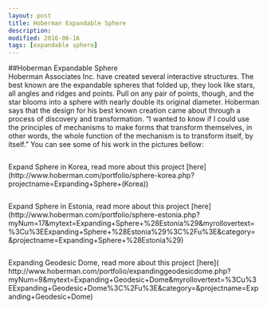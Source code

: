 ```yaml
---
layout: post
title: Hoberman Expandable Sphere
description: 
modified: 2016-06-16
tags: [expandable sphere]
---
```

##Hoberman Expandable Sphere
<br>
Hoberman Associates Inc. have created several interactive structures. The best known are the expandable spheres that folded up, they look like stars, all angles and ridges and points. Pull on any pair of points, though, and the star blooms into a sphere with nearly double its original diameter.
Hoberman says that the design for his best known creation came about through a process of discovery and transformation. “I wanted to know if I could use the principles of mechanisms to make forms that transform themselves, in other words, the whole function of the mechanism is to transform itself, by itself.” 
You can see some of his work in the pictures bellow:
<br>
<figure>
<a href="http://65.media.tumblr.com/tumblr_m3yvfheper1ru2sxoo1_1280.jpg"><img src="http://65.media.tumblr.com/tumblr_m3yvfheper1ru2sxoo1_1280.jpg" alt=""></a>
</Figure>
Expand Sphere in Korea, read more about this project [here](http://www.hoberman.com/portfolio/sphere-korea.php?projectname=Expanding+Sphere+(Korea))
<br>
<figure>
<a href="http://67.media.tumblr.com/tumblr_m3yvxtPGoC1ru2sxoo1_1280.jpg"><img src="http://67.media.tumblr.com/tumblr_m3yvxtPGoC1ru2sxoo1_1280.jpg" alt=""></a>
</Figure>
Expand Sphere in Estonia, read more about this project [here](http://www.hoberman.com/portfolio/sphere-estonia.php?myNum=17&mytext=Expanding+Sphere+%28Estonia%29&myrollovertext=%3Cu%3EExpanding+Sphere+%28Estonia%29%3C%2Fu%3E&category=&projectname=Expanding+Sphere+%28Estonia%29)
<br>
<figure>
<a href="https://spacedid.files.wordpress.com/2009/09/expanding-geodesic-dome-jersey-city2.jpg?w=545"><img src="https://spacedid.files.wordpress.com/2009/09/expanding-geodesic-dome-jersey-city2.jpg?w=545" alt=""></a>
</Figure>
Expanding Geodesic Dome, read more about this project [here]( http://www.hoberman.com/portfolio/expandinggeodesicdome.php?myNum=9&mytext=Expanding+Geodesic+Dome&myrollovertext=%3Cu%3EExpanding+Geodesic+Dome%3C%2Fu%3E&category=&projectname=Expanding+Geodesic+Dome)
